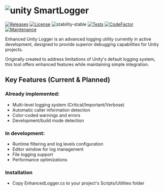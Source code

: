 # ![unity](https://img.shields.io/badge/Unity-100000?style=for-the-badge&logo=unity&logoColor=white) SmartLogger

[![Releases](https://img.shields.io/github/v/release/llarean/smart-logger)](https://github.com/llarean/smart-logger/releases)
[![License](https://img.shields.io/badge/license-MIT-green.svg)](https://github.com/LLarean/smart-logger/blob/master/LICENSE.txt)
![stability-stable](https://img.shields.io/badge/stability-unstable-yellow.svg)
[![Tests](https://img.shields.io/badge/Tests-NUnit-green.svg)]()
[![CodeFactor](https://www.codefactor.io/repository/github/llarean/smart-logger/badge)](https://www.codefactor.io/repository/github/llarean/smart-logger)
[![Maintenance](https://img.shields.io/badge/Maintained%3F-yes-green.svg)](https://GitHub.com/llarean/custom-logger/graphs/commit-activity)

Enhanced Unity Logger is an advanced logging utility currently in active development, designed to provide superior debugging capabilities for Unity projects.

Originally created to address limitations of Unity's default logging system, this tool offers enhanced features while maintaining simple integration.

## Key Features (Current & Planned)

### Already implemented:
- Multi-level logging system (Critical/Important/Verbose)
- Automatic caller information detection
- Color-coded warnings and errors
- Development/build mode detection

### In development:
- Runtime filtering and log levels configuration
- Editor window for log management
- File logging support
- Performance optimizations

### Installation
- Copy EnhancedLogger.cs to your project's Scripts/Utilities folder
